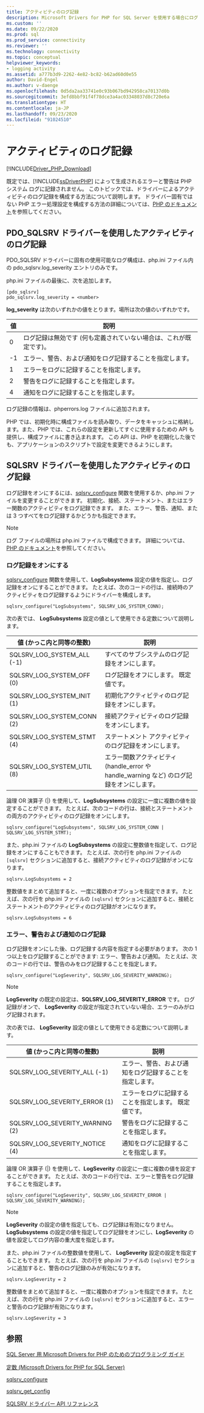 ```yaml
---
title: アクティビティのログ記録
description: Microsoft Drivers for PHP for SQL Server を使用する場合にログ オプションのさまざまな組み合わせを構成する方法について説明します
ms.custom: ''
ms.date: 09/22/2020
ms.prod: sql
ms.prod_service: connectivity
ms.reviewer: ''
ms.technology: connectivity
ms.topic: conceptual
helpviewer_keywords:
- logging activity
ms.assetid: a777b3d9-2262-4e82-bc82-b62ad60d0e55
author: David-Engel
ms.author: v-daenge
ms.openlocfilehash: 0d5da2aa33741e0c93b067bd942958ca70137d0b
ms.sourcegitcommit: 3efd8bbf91f4f78dce3a4ac03348037d8c720e6a
ms.translationtype: HT
ms.contentlocale: ja-JP
ms.lasthandoff: 09/23/2020
ms.locfileid: "91024510"
---
```

# <a name="logging-activity"></a>アクティビティのログ記録
[!INCLUDE[Driver_PHP_Download](../../includes/driver_php_download.md)]

既定では、[!INCLUDE[ssDriverPHP](../../includes/ssdriverphp_md.md)] によって生成されるエラーと警告は PHP システム ログに記録されません。 このトピックでは、ドライバーによるアクティビティのログ記録を構成する方法について説明します。 ドライバー固有ではない PHP エラー処理設定を構成する方法の詳細については、[PHP のドキュメント](https://www.php.net/manual/en/errorfunc.configuration.php)を参照してください。  
  
## <a name="logging-activity-using-the-pdo_sqlsrv-driver"></a>PDO_SQLSRV ドライバーを使用したアクティビティのログ記録  
PDO_SQLSRV ドライバーに固有の使用可能なログ構成は、php.ini ファイル内の pdo_sqlsrv.log_severity エントリのみです。  
  
php.ini ファイルの最後に、次を追加します。  
  
```  
[pdo_sqlsrv]  
pdo_sqlsrv.log_severity = <number>  
```  
  
**log_severity** は次のいずれかの値をとります。場所は次の値のいずれかです。  
  
|値|説明|  
|---------|---------------|  
|0|ログ記録は無効です (何も定義されていない場合は、これが既定です)。|  
|-1|エラー、警告、および通知をログ記録することを指定します。|  
|1|エラーをログに記録することを指定します。|  
|2|警告をログに記録することを指定します。|  
|4|通知をログに記録することを指定します。|  
  
ログ記録の情報は、phperrors.log ファイルに追加されます。  
  
PHP では、初期化時に構成ファイルを読み取り、データをキャッシュに格納します。また、PHP では、これらの設定を更新してすぐに使用するための API も提供し、構成ファイルに書き込まれます。 この API は、PHP を初期化した後でも、アプリケーションのスクリプトで設定を変更できるようにします。  
  
## <a name="logging-activity-using-the-sqlsrv-driver"></a>SQLSRV ドライバーを使用したアクティビティのログ記録  
ログ記録をオンにするには、[sqlsrv_configure](../../connect/php/sqlsrv-configure.md) 関数を使用するか、php.ini ファイルを変更することができます。 初期化、接続、ステートメント、またはエラー関数のアクティビティをログ記録できます。 また、エラー、警告、通知、または 3 つすべてをログ記録するかどうかも指定できます。  
  
> [!NOTE]  
> ログ ファイルの場所は php.ini ファイルで構成できます。 詳細については、[PHP のドキュメント](https://www.php.net/manual/en/errorfunc.configuration.php)を参照してください。  
  
### <a name="turning-logging-on"></a>ログ記録をオンにする  
[sqlsrv_configure](../../connect/php/sqlsrv-configure.md) 関数を使用して、**LogSubsystems** 設定の値を指定し、ログ記録をオンにすることができます。 たとえば、次のコードの行は、接続時のアクティビティをログ記録するようにドライバーを構成します。  
  
`sqlsrv_configure("LogSubsystems", SQLSRV_LOG_SYSTEM_CONN);`  
  
次の表では、 **LogSubsystems** 設定の値として使用できる定数について説明します。  
  
|値 (かっこ内と同等の整数)|説明|  
|-----------------------------------------------|---------------|  
|SQLSRV_LOG_SYSTEM_ALL (-1)|すべてのサブシステムのログ記録をオンにします。|  
|SQLSRV_LOG_SYSTEM_OFF (0)|ログ記録をオフにします。 既定値です。|  
|SQLSRV_LOG_SYSTEM_INIT (1)|初期化アクティビティのログ記録をオンにします。|  
|SQLSRV_LOG_SYSTEM_CONN (2)|接続アクティビティのログ記録をオンにします。|  
|SQLSRV_LOG_SYSTEM_STMT (4)|ステートメント アクティビティのログ記録をオンにします。|  
|SQLSRV_LOG_SYSTEM_UTIL (8)|エラー関数アクティビティ (handle_error や handle_warning など) のログ記録をオンにします。|  
  
論理 OR 演算子 (|) を使用して、**LogSubsystems** の設定に一度に複数の値を設定することができます。 たとえば、次のコードの行は、接続とステートメントの両方のアクティビティのログ記録をオンにします。  
  
`sqlsrv_configure("LogSubsystems", SQLSRV_LOG_SYSTEM_CONN | SQLSRV_LOG_SYSTEM_STMT);`  
  
また、php.ini ファイルの **LogSubsystems** の設定に整数値を指定して、ログ記録をオンにすることもできます。 たとえば、次の行を php.ini ファイルの `[sqlsrv]` セクションに追加すると、接続アクティビティのログ記録がオンになります。  
  
`sqlsrv.LogSubsystems = 2`  
  
整数値をまとめて追加すると、一度に複数のオプションを指定できます。 たとえば、次の行を php.ini ファイルの `[sqlsrv]` セクションに追加すると、接続とステートメントのアクティビティのログ記録がオンになります。  
  
`sqlsrv.LogSubsystems = 6`  
  
### <a name="logging-errors-warnings-and-notices"></a>エラー、警告および通知のログ記録  
ログ記録をオンにした後、ログ記録する内容を指定する必要があります。 次の 1 つ以上をログ記録することができます: エラー、警告および通知。 たとえば、次のコードの行では、警告のみをログ記録することを指定します。  
  
`sqlsrv_configure("LogSeverity", SQLSRV_LOG_SEVERITY_WARNING);`  
  
> [!NOTE]  
> **LogSeverity** の既定の設定は、**SQLSRV_LOG_SEVERITY_ERROR** です。 ログ記録がオンで、 **LogSeverity** の設定が指定されていない場合、エラーのみがログ記録されます。  
  
次の表では、 **LogSeverity** 設定の値として使用できる定数について説明します。  
  
|値 (かっこ内と同等の整数)|説明|  
|-----------------------------------------------|---------------|  
|SQLSRV_LOG_SEVERITY_ALL (-1)|エラー、警告、および通知をログ記録することを指定します。|  
|SQLSRV_LOG_SEVERITY_ERROR (1)|エラーをログに記録することを指定します。 既定値です。|  
|SQLSRV_LOG_SEVERITY_WARNING (2)|警告をログに記録することを指定します。|  
|SQLSRV_LOG_SEVERITY_NOTICE (4)|通知をログに記録することを指定します。|  
  
論理 OR 演算子 (|) を使用して、**LogSeverity** の設定に一度に複数の値を設定することができます。 たとえば、次のコードの行では、エラーと警告をログ記録することを指定します。  
  
`sqlsrv_configure("LogSeverity", SQLSRV_LOG_SEVERITY_ERROR | SQLSRV_LOG_SEVERITY_WARNING);`  
  
> [!NOTE]  
> **LogSeverity** の設定の値を指定しても、ログ記録は有効になりません。 **LogSubsystems** の設定の値を指定してログ記録をオンにし、**LogSeverity** の値を設定してログ内容の重大度を指定します。  
  
また、php.ini ファイルの整数値を使用して、 **LogSeverity** 設定の設定を指定することもできます。 たとえば、次の行を php.ini ファイルの `[sqlsrv]` セクションに追加すると、警告のログ記録のみが有効になります。  
  
`sqlsrv.LogSeverity = 2`  
  
整数値をまとめて追加すると、一度に複数のオプションを指定できます。 たとえば、次の行を php.ini ファイルの `[sqlsrv]` セクションに追加すると、エラーと警告のログ記録が有効になります。  
  
`sqlsrv.LogSeverity = 3`  
  
## <a name="see-also"></a>参照  
[SQL Server 用 Microsoft Drivers for PHP のためのプログラミング ガイド](../../connect/php/programming-guide-for-php-sql-driver.md)

[定数 &#40;Microsoft Drivers for PHP for SQL Server&#41;](../../connect/php/constants-microsoft-drivers-for-php-for-sql-server.md)

[sqlsrv_configure](../../connect/php/sqlsrv-configure.md)

[sqlsrv_get_config](../../connect/php/sqlsrv-get-config.md)

[SQLSRV ドライバー API リファレンス](../../connect/php/sqlsrv-driver-api-reference.md)  
  
